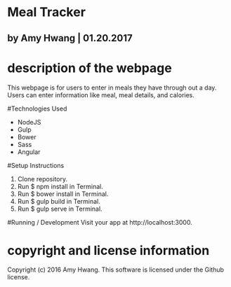 # Meal Tracker
## by Amy Hwang | 01.20.2017

# description of the webpage
This webpage is for users to enter in meals they have through out a day. Users can enter information like meal, meal details, and calories.

#Technologies Used
* NodeJS
* Gulp
* Bower
* Sass
* Angular

#Setup Instructions
1. Clone repository.
2. Run $ npm install in Terminal.
3. Run $ bower install in Terminal.
6. Run $ gulp build in Terminal.
7. Run $ gulp serve in Terminal.

#Running / Development
Visit your app at http://localhost:3000.

# copyright and license information
Copyright (c) 2016 Amy Hwang. This software is licensed under the Github license.

